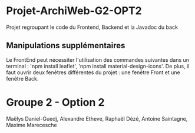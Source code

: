# Projet-ArchiWeb-G2-OPT2

Projet regroupant le code du Frontend, Backend et la Javadoc du back

## Manipulations supplémentaires

Le FrontEnd peut nécessiter l'utilisation des commandes suivantes dans un terminal : 'npm install leaflet', 'npm install material-design-icons'. De plus, il faut ouvrir deux fenêtres différentes du projet : une fenêtre Front et une fenêtre Back.

# Groupe 2 - Option 2

Maëlys Daniel-Guedj, Alexandre Etheve, Raphaël Dézé, Antoine Saintagne, Maxime Marecesche
